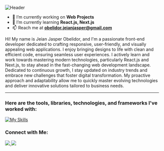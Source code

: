 ![Header](https://capsule-render.vercel.app/api?type=blur&color=0:43cea2,100:185a9d&height=150&text=Hi,%20I'm%20Jeian&fontSize=50&fontColor=ffffff&fontAlignY=45&animation=twinkling&desc=Web%20Developer&descSize=30&descAlignY=85&section=header)


- 🔭 I’m currently working on **Web Projects**  
- 🌱 I’m currently learning **React.js, Next.js**  
- 📫 Reach me at **obelidor.jeianjasper@gmail.com**

  
Hi! My name is Jeian Jasper Obelidor, and I'm a passionate front-end developer dedicated to crafting responsive, user-friendly, and visually appealing web applications. I enjoy bringing designs to life with clean and efficient code, ensuring seamless user experiences. I actively learn and work towards mastering modern technologies, particularly React.js and Next.js, to stay ahead in the fast-changing web development landscape. Dedicated to continuous growth, I stay updated on industry trends and embrace new challenges that foster digital transformation. My proactive approach and adaptability allow me to quickly master evolving technologies and deliver innovative solutions tailored to business needs.

---

### Here are the tools, libraries, technologies, and frameworks I've worked with:  


[![My Skills](https://skillicons.dev/icons?i=html,css,tailwind,js,ts,react,vite,nextjs,redux,jest,figma,firebase,supabase,git,github,notion)](https://skillicons.dev)


###  Connect with Me:


  <a href="https://skillicons.dev">
      <a href="https://www.linkedin.com/in/jeianjasper/" target="_blank">
    <img src="https://skillicons.dev/icons?i=linkedin" />
  </a>

    
  <a href="https://skillicons.dev">
        <a href="https://instagram.com/jeianjaz" target="_blank">
    <img src="https://skillicons.dev/icons?i=instagram" />
  </a>
    


    
  
